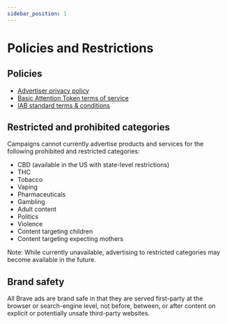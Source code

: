 ```yaml
---
sidebar_position: 1
---
```


# Policies and Restrictions
## Policies

- [Advertiser privacy policy](https://brave.com/privacy/advertiser/)
- [Basic Attention Token terms of service](https://basicattentiontoken.org/advertiser-terms-of-service/)
- [IAB standard terms & conditions](https://www.iab.com/wp-content/uploads/2015/06/IAB_4As-tsandcs-FINAL.pdf)

## Restricted and prohibited categories
Campaigns cannot currently advertise products and services for the following prohibited and restricted categories:

- CBD (available in the US with state-level restrictions)
- THC
- Tobacco
- Vaping
- Pharmaceuticals
- Gambling
- Adult content
- Politics
- Violence
- Content targeting children
- Content targeting expecting mothers

Note: While currently unavailable, advertising to restricted categories may become available in the future.
## Brand safety
All Brave ads are brand safe in that they are served first-party at the browser or search-engine level, not before, between, or after content on explicit or potentially unsafe third-party websites.
